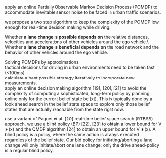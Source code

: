 apply an online Partially Observable Markov Decision Process (POMDP) to accommodate inevitable sensor noise to be faced in urban traffic scenarios. 

we propose a two step algorithm to keep the complexity of the POMDP low enough for real-time decision making while driving.

Whether __a lane change is possible depends on__ the relative distances, velocities and accelerations of other vehicles around the ego vehicle.\ 
Whether __a lane change is beneficial depends on__ the road network and the behavior of other vehicles around the ego vehicle. 

Solving POMDPs by approximations\
tactical decisions for driving in urban environments need to be taken fast (<100ms)\
calculate a best possible strategy iteratively to incorporate new measurements. \
apply an online decision making algorithm [19], [20], [21] to avoid the complexity of computing a sophisticated, long-term policy by planning online only for the current belief state bel(xt). This is typically done by a look ahead search in the belief state space to explore only those belief states that are actually reachable from the state right now.

use a variant of Paquet et al. [20] real-time belief space search (RTBSS) approach. we use a blind policy (BP) [22], [23] to obtain a lower bound for V ∗(x) and the QMDP algorithm [24] to obtain an upper bound for V ∗(x). A blind policy is a policy, where the same action is always executed regardless of the belief state.  Our bld policy for initiating/aborting a lane change will only
initiate/abort one lane change; only the drive ahead-policy is
a regular blind policy.

